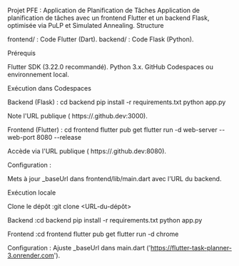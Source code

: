 Projet PFE : Application de Planification de Tâches
Application de planification de tâches avec un frontend Flutter et un backend Flask, optimisée via PuLP et Simulated Annealing.
Structure

frontend/ : Code Flutter (Dart).
backend/ : Code Flask (Python).

Prérequis

Flutter SDK (3.22.0 recommandé).
Python 3.x.
GitHub Codespaces ou environnement local.

Exécution dans Codespaces

Backend (Flask) :
cd backend
pip install -r requirements.txt
python app.py

Note l'URL publique ( https://<votre-codespace>.github.dev:3000).

Frontend (Flutter) :
cd frontend
flutter pub get
flutter run -d web-server --web-port 8080 --release

Accède via l'URL publique ( https://<votre-codespace>.github.dev:8080).

Configuration :

Mets à jour _baseUrl dans frontend/lib/main.dart avec l'URL du backend.



Exécution locale

Clone le dépôt :git clone <URL-du-dépôt>


Backend :cd backend
pip install -r requirements.txt
python app.py


Frontend :cd frontend
flutter pub get
flutter run -d chrome


Configuration : Ajuste _baseUrl dans main.dart ('https://flutter-task-planner-3.onrender.com').


